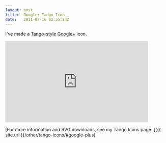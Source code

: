 ```yaml
--- 
layout: post
title:  Google+ Tango Icon
date:   2011-07-16 02:55:24Z
---
```


I've made a [Tango-style](https://en.wikipedia.org/wiki/Tango_Desktop_Project)
[Google+](https://en.wikipedia.org/wiki/Google%2B) icon.

<iframe src="http://uploads.s.zeid.me/tango-icons/display.php?icon=Google-Plus" style="width: 448px; height: 256px; overflow: hidden; border-style: none;">
 Go to http://uploads.s.zeid.me/tango-icons/display.php?icon=Google-Plus to
 preview the icon.
</iframe>

[For more information and SVG downloads, see my Tango Icons page.
]({{ site.url }}/other/tango-icons/#google-plus)
